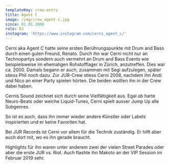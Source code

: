 ```yaml
---
templateKey: crew-entry
title: Agent C
image: /img/crew_agent-c.jpg
since: 01.01.2008
role: DJ
instagram: 'https://www.instagram.com/cerni_agent_c/'
---
```

Cerni aka Agent C hatte seine ersten Berührungspunkte mit Drum and Bass durch einen guten Freund, Renato. Durch ihn war Cerni nicht nur an Technopartys sondern auch vermehrt an Drum and Bass Events wie beispielsweise im ehemaligen Rohstofflager in Zürich, anzutreffen. Dies war ca. 2000. Damals begann er auch, zusammen mit Segi aufzulegen, später stiess Phil noch dazu. Zur JUR-Crew stiess Cerni 2008, nachdem ihn Andi und Nico an einer Party spielen hörten. Die beiden wollten ihn in der Crew dabei haben.

Cernis Sound zeichnet sich durch seine Vielfältigkeit aus. Egal ob harte Neuro-Beats oder weiche Liquid-Tunes, Cerni spielt ausser Jump Up alle Subgenres.

So ist es auch, dass ihn immer wieder andere Künstler oder Labels inspirierten und er keine Favoriten hat. 

Bei JUR Records ist Cerni vor allem für die Technik zuständig. Er hilft aber auch dort mit, wo es ihn gerade braucht. 

Highlights für ihn waren unter anderem zwei der vielen Street Parades oder aber die erste JUR vs. Riot. Auch flashte ihn Makoto an der VIP Session im Februar 2019 sehr.
